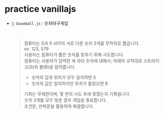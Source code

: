 # practice vanillajs

- `📁 baseball.js` : 숫자야구게임

  <br/>

  > 컴퓨터는 0과 9 사이의 서로 다른 숫자 3개를 무작위로 뽑습니다. 
  > <br/>
  > ex. 123, 579
  > <br/>
  > 사용자는 컴퓨터가 뽑은 숫자를 맞추기 위해 시도합니다.
  > <br/>
  > 컴퓨터는 사용자가 입력한 세 자리 숫자에 대해서, 아래의 규칙대로 스트라이크(S)와 볼(B)을 알려줍니다.
  > <br/>
  >
  > - 숫자의 값과 위치가 모두 일치하면 S
  > - 숫자의 값은 일치하지만 위치가 틀렸으면 B
  >   <br/>
  >
  > 기회는 무제한이며, 몇 번의 시도 후에 맞췄는지 기록됩니다.
  > <br/>
  > 숫자 3개를 모두 맞춘 경우 게임을 종료합니다.
  > <br/>
  > 조건문, 반복문을 활용하여 해결합니다.
